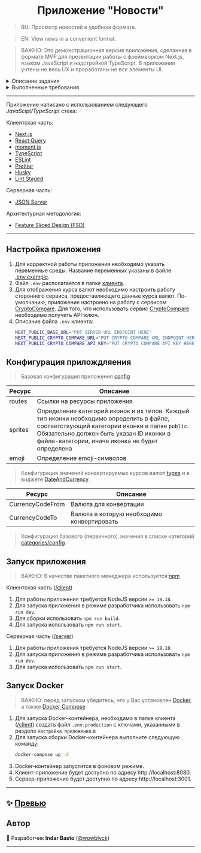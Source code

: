 <h1 align="center">Приложение "Новости"</h1>

> RU: Просмотр новостей в удобном формате.

> EN: View news in a convenient format.

> ВАЖНО: Это демонстрационная версия приложения, сделанная в формате MVP для презентации работы с фреймворком Next.js,
> языком JavaScript и надстройкой TypeScript. В приложении учтены не весь UX и проработаны не все элементы UI.

<details>
  <summary>Описание задания</summary>

Необходимо сверстать макет главной страницы приложения просмотра новостей по
макету [Figma](https://www.figma.com/file/RvC8D6CDSU4yqPhhcyxzjw/Untitled?type=design&node-id=1%3A592&mode=dev)

#### Технические требования

- Использование фреймворка Next.js.
- Верстка должна соответствовать дизайну (шрифты и иконки можно использовать стандартные).
- Архитектура проекта создается на Ваше усмотрение.

</details>

<details>
  <summary>Выполненные требования</summary>

#### Общие требования

- [x] Приложение разработано с использованием фреймворка Next.js [последней версии](https://nextjs.org) с использованием
  App Router.
- [x] Код чистый и читабельный.
- [x] Архитектурная методология - [FSD](https://feature-sliced.design).
- [x] Отсутствует дублирование кода, приложение разбито на компоненты, отформатировано в едином стиле.
- [x] Приложение адаптировано под различные устройства.
- [x] Корректное отображение в браузерах Chrome, Firefox, Edge.

#### Дополнительные требования

- [x] Используется TypeScript.
- [x] Выполнен деплой проекта на хостинг [Vercel](https://vercel.com),
- [x] Написана документация по сборке и настройке проекта.
- [x] Написан конфигурационный файл для создания и запуска Docker-контейнера.

#### Серверная часть

Для работы приложения создан JSON-server с mock-данными, имитирующие реальную выборку данных с сервера. Создано
несколько endpoints для получения данных.

#### Описание приложения

1. Главная страница

    - [x] При входе в приложение отображается шапка (header) приложения с логотипом, виджетом текущей даты и курсом
      валюты и кнопками для действий пользователя (поиск на странице, профиль пользователя).
    - [x] В подвале (footer) приложения отображается логотип, список полезных ссылок по приложению, блок с контактными
      данными и социальными сетями, кнопка для действия пользователя (предложение новости).
    - [x] Основной контент раздел на две части (навигационное меню и секции с виджетами),
    - [x] Навигационное меню отображает список доступных для чтения категорий (список формируется на основании данных с
      сервера):
        - Порядок отображения категорий определяется в базе данных (свойство `order`).
        - Значение и заголовок категории определяются в базе данных (свойства `value` и `label`).
        - Каждому `value` соответствует своя икона. Иконки хранятся в папке [public/icons](client/public/icons) в
          соответствующем файле [categories.svg](client/public/icons/categories.svg). `ID` иконки соответствует `value`
          категории. Конфигурационный файл для определения типов иконок расположен
          в [/shared/config](client/src/shared/config/sprites.ts).
        - При нажатии на определенную категорию происходит скроллинг до соответствующей категории (с помощью якорной
          ссылки).
        - Навигационное меню адаптировано под различные устройства.
    - [x] Основной контент страницы представляет собой набор различных виджетов, которые встраиваются в макет.

2. Заголовок страницы (header).

    - [x] Присутствует логотип приложения.
    - [x] При нажатии на логотип происходит перенаправление на главную страницу (`/`).
    - [x] Присутствует виджет "Дата и курс валют".
    - [x] Присутствует виджет кнопок (заглушек) действия пользователя (поиск по сайту, профиль пользователя).
    - [x] Заголовок страницы адаптирован под различные устройства.

3. Подвал страницы (footer).

    - [x] Присутствует логотип приложения.
    - [x] При нажатии на логотип происходит перенаправление на главную страницу (`/`).
    - [x] Присутствует список полезных ссылок по приложению. Отображение ссылок можно сконфигурировать по столбцам
      в [конфигурационном файле](client/src/widgets/layout-footer/ui/useful-links/config.ts)
    - [x] Присутствует блок с контактными данными и ссылками на социальные сети.
    - [x] Присутствует виджет с кнопкой действия (заглушка) "Предложить новость".
    - [x] При нажатии на соответствующую ссылку происходит перенаправление на соответствующую страницу.
    - [x] Подвал страницы адаптирован под различные устройства.

4. Виджет "Лента".

   Представляет собой список последних новостей (по-умолчанию, 4) из различных категорий, отсортированных по дате
   публикации.
    - [x] Присутствует заголовок с названием виджета ("Лента").
    - [x] Присутствует список последних новостей. У каждой новости имеется иконка, заголовок новости, дата публикации и
      плашка с категорией.
    - [x] При нажатии на соответствущий заголовок перенаправляет на подробное описание новости.
    - [x] При нажатии на соответствующую плашку категорию перенаправляет на все новости данной категории.
    - [x] Виджет адаптирован под различные устройства.

5. Виджет "Бегущая строка".

   Встроен в виджет "Лента". Представляет собой заголовок последней "горящей" новости, выполненный в стиле бегущей
   строки.
    - [x] Присутствует иконка, определяющая, что новость "горящая".
    - [x] Присутствует заголовок новости.
    - [x] При нажатии на заголовок новости перенаправляет на подробное описание новости.
    - [x] Виджет адаптирован под различные устройства.

6. Виджет "Реклама".

   Представляет собой рекламный блок. Данные для виджета хранятся в базе данных и предоставляются в рандомном порядке.
    - [x] В верхнем разделе блока (head) присутствует ссылка на ресурс рекламной компании.
    - [x] Присутствует картинка рекламной компании. В случае отсутствия картинки отображается надпись "Реклама".
    - [x] Присутствует описание рекламной компании. Максимальная высота блока - 2 строки. При нажатии на блок с
      описанием появляется всплывающее окошко с полным описанием.
    - [x] Виджет адаптирован под различные устройства.

7. Виджет "Читайте также".

   Представляет собой блок, отображающий последние новости из различных категории, не попавшие в виджет "Лента".
    - [x] В верхнем разделе блока (head) присутствует плашка с категорией с датой публикации новости.
    - [x] В теле блока присутствует заголовок новости.
    - [x] В теле блока присутствует виджет со счетчиком реакций, счетчиком комментариев и счетчиком закладок новости.
    - [x] При нажатии на соответствующую плашку категории перенаправляет на все новости данной категории.
    - [x] При нажатии на соответствующий заголовок перенаправляет на подробное описание новости.
    - [x] Виджет адаптирован под различные устройства.

8. Виджет "Новости по категории".
   Представляет собой блок, отображающий последние новости различных категорий (по-умолчанию, максимум 4).
    - [x] Присутствует заголовок с названием категории.
    - [x] Присутствует превью-изображения, описывающее соответствующую новость.
    - [x] Присутствует дата публикации соответствующей новости.
    - [x] В теле блока присутствует заголовок новости.
    - [x] В теле блока присутствует виджет со счетчиком реакций, счетчиком комментариев и счетчиком закладок новости.
    - [x] При нажатии на соответствующий заголовок перенаправляет на подробное описание новости.
    - [x] Виджет адаптирован под различные устройства.

9. Виджет "Дата и курс валют".
   Представляет собой блок, отображающий плашку с текущей датой и списком курс валют относительно RUB (кроме BTC).
   Данные предоставляются сторонним сервисом.
    - [x] Присутствует плашка с текущей датой.
    - [x] Присутствует плашка с курсом рубля относительно доллара.
    - [x] Присутствует плашка с курсом рубля относительно евро.
    - [x] Присутствует плашка с курсом биткоина относительно доллара.

</details>

---

Приложение написано с использованием следующего _JavaScipt/TypeScript_ стека:

Клиентская часть:

- [Next.js](https://nextjs.org)
- [React Query](https://tanstack.com/query/latest/)
- [moment.js](https://momentjs.com)
- [TypeScript](https://www.typescriptlang.org/)
- [ESLint](https://eslint.org/)
- [Prettier](https://prettier.io/)
- [Husky](https://github.com/typicode/husky)
- [Lint Staged](https://github.com/okonet/lint-staged)

Серверная часть:

- [JSON Server](https://github.com/typicode/json-server)

Архитектурная методология:

- [Feature Sliced Design (FSD)](https://feature-sliced.design)

---

## Настройка приложения

1. Для корректной работы приложения необходимо указать переменные среды. Название переменных указаны в
   файле [.env.example](client/.env.example).
2. Файл `.env` располагается в папке [клиента](client).
3. Для отображения курса валют необходимо настроить работу стороннего сервиса, предоставляющего данные курса валют.
   По-умолчанию, приложение настроено на работу с сервисом [CryptoCompare](https://cryptocompare.com). Для того, что
   использовать сервис [CryptoCompare](https://cryptocompare.com) необходимо получить API-ключ.
4. Описание файла `.env` клиента:
   ```bash
   NEXT_PUBLIC_BASE_URL="PUT SERVER URL ENDPOINT HERE"
   NEXT_PUBLIC_CRYPTO_COMPARE_URL="PUT CRYPTO COMPARE URL ENDPOINT HERE"
   NEXT_PUBLIC_CRYPTO_COMPARE_API_KEY="PUT CRYPTO COMPARE API KEY HERE"
   ```

## Конфигурация прилождляения

> Базовая конфигурация приложения [config](client/src/shared/config)

| Ресурс  | Описание                                                                                                                                                                                                                                  |
|---------|-------------------------------------------------------------------------------------------------------------------------------------------------------------------------------------------------------------------------------------------|
| routes  | Ссылки на ресурсы приложения                                                                                                                                                                                                              |
| sprites | Определение категорий иконок и их типов. Каждый тип иконки необходимо определить в файле, соответствующий категории иконки в папке `public`. Обязательно должен быть указан ID иконки в файле-категории, иначе иконка не будет определена |
| emoji   | Определение emoji-символов                                                                                                                                                                                                                |

> Конфигурация значений конвертируемых курсов валют [types](client/src/shared/api/currency/types.ts) и в
> виджете [DateAndCurrency](client/src/widgets/date-and-currency/ui/ui.tsx)

| Ресурс           | Описание                                   |
|------------------|--------------------------------------------|
| CurrencyCodeFrom | Валюта для конвертации                     |
| CurrencyCodeTo   | Валюта в которую необходимо конвертировать |

> Конфигурация базового (первичного) значения в списке
> категорий [categories/config](client/src/features/categories/config/index.ts)

## Запуск приложения

> ВАЖНО: В качестве пакетного менеджера используется [npm](https://npmjs.com)

Клиентская часть ([/client](/client))

1. Для работы приложения требуется NodeJS версии `>= 18.18`.
2. Для запуска приложения в режиме разработчика использовать `npm run dev`.
3. Для сборки использовать `npm run build`.
4. Для запуска использовать `npm run start`.

Серверная часть ([/server](/server))

1. Для работы приложения требуется NodeJS версии `>= 18.18`.
2. Для запуска приложения в режиме разработчика использовать `npm run dev`.
3. Для запуска использовать `npm run start`.

## Запуск Docker

> ВАЖНО: перед запуском убедитесь, что у Вас установлен [Docker](https://docs.docker.com/engine/install/), а
> также [Docker Compose](https://docs.docker.com/compose/gettingstarted/)

1. Для запуска Docker-контейнера, необходимо в папке клиента ([/client](/client)) создать
   файл `.env.production` с
   ключами, указанными в разделе `Настройка приложения`.в
2. Для запуска сборки Docker-контейнера выполните следующую команду:
   ```bash
   docker-compose up -d
   ```
3. Docker-контейнер запустится в фоновом режиме.
4. Клиент-приложение будет доступно по адресу http://localhost:8080.
5. Сервер-приложение будет доступно по адресу http://localhost:3001.

---

## ✨ [Превью](https://news-app-2023.vercel.app)

## Автор

👤 Разработчик **Indar Basto** ([@wowblvck](https://github.com/wowblvck))
****